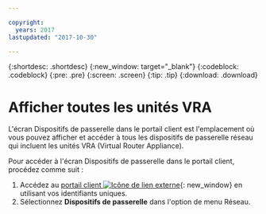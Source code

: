 ```yaml
---

copyright:
  years: 2017
lastupdated: "2017-10-30"

---
```


{:shortdesc: .shortdesc}
{:new_window: target="_blank"}
{:codeblock: .codeblock}
{:pre: .pre}
{:screen: .screen}
{:tip: .tip}
{:download: .download}

# Afficher toutes les unités VRA

L'écran Dispositifs de passerelle dans le portail client est l'emplacement où vous pouvez afficher et accéder à tous les dispositifs de passerelle réseau qui incluent les unités VRA (Virtual Router Appliance).  

Pour accéder à l'écran Dispositifs de passerelle dans le portail client, procédez comme suit :

1. Accédez au [portail client ![Icône de lien externe](../../icons/launch-glyph.svg "Icône de lien externe")](https://control.softlayer.com/){: new_window} en utilisant vos identifiants uniques.
2. Sélectionnez **Dispositifs de passerelle** dans l'option de menu Réseau.
